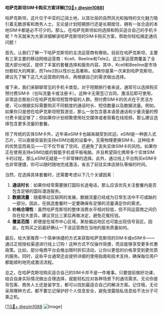 **哈萨克斯坦SIM卡购买方案详解[[TG💪+ @esim1088](https://t.me/s/esim1088)]**

哈萨克斯坦，这片位于中亚的辽阔土地，以其壮丽的自然风光和独特的文化魅力吸引着无数游客和商务人士。无论是计划短期旅行还是长期居住，拥有一张合适的本地SIM卡都是必不可少的。那么，在哈萨克斯坦如何选择和购买适合自己的手机卡呢？今天就来为大家详细解读哈萨克斯坦的SIM卡购买方案，帮助你轻松搞定通讯问题！

首先，让我们了解一下哈萨克斯坦的主流运营商有哪些。目前在哈萨克斯坦，主要有三家主要的移动网络运营商：Kcell、Beeline和Tele2。这三家运营商覆盖了全国大部分地区，提供了丰富的套餐选择和服务内容。其中，Kcell和Beeline是市场份额较大的两家，而Tele2则以性价比高著称。如果你是第一次来到哈萨克斯坦，建议先了解下这几大运营商的特点，再根据自己的需求做出选择。

接下来，我们来聊聊常见的手机卡类型。对于短期旅行者来说，通常可以选择购买预付费SIM卡（也叫流量卡或注册卡）。这种卡无需签订合同，激活后即可使用，非常适合那些只在哈萨克斯坦短暂停留的人群。预付费SIM卡的优点在于灵活方便，可以根据实际需要购买不同额度的通话时长、短信数量以及数据流量。例如，如果你只是想在哈萨克斯坦短暂游览，那么一张包含基本语音通话和少量流量的预付费卡就足够了；但如果你计划频繁使用社交媒体或者观看在线视频，那么建议选择包含更多流量的套餐。

除了传统的实体SIM卡外，近年来eSIM卡也越来越受到欢迎。eSIM是一种嵌入式芯片，可以直接安装到支持eSIM功能的设备中，无需物理更换SIM卡。这种技术的优势显而易见——它不仅节省了空间，还避免了丢失实体SIM卡的风险。如果你正在使用支持eSIM功能的智能手机或平板电脑，并且希望简化携带多个实体SIM卡的过程，那么eSIM无疑是一个非常棒的选择。此外，通过线上平台购买eSIM卡也非常便捷，你可以随时随地完成激活，省去了前往实体店排队等候的时间。

当然，在选择具体套餐时，还需要考虑以下几个关键因素：

1. **通话时长**：如果你经常需要拨打国际长途电话，那么应该优先关注套餐内是否包含足够的国际漫游服务。
2. **数据流量**：随着移动互联网的发展，数据流量已经成为日常生活中不可或缺的一部分。因此，在挑选套餐时一定要确保有足够的流量满足你的需求。
3. **价格合理性**：虽然哈萨克斯坦的整体消费水平相对较低，但不同运营商之间仍存在较大差异。建议货比三家后再做决定，避免花冤枉钱。
4. **覆盖范围**：即便是在城市中心区域，某些偏远地区也可能出现信号盲区。因此，在购买之前最好确认一下该运营商在当地的服务质量如何。

最后，给大家推荐一个简单快捷的方式来获取哈萨克斯坦的SIM卡或eSIM卡——通过正规授权渠道进行线上订购！这种方式不仅操作简便，而且能够享受更多优惠政策。比如，部分电商平台会推出限时折扣活动，让你以更低的价格享受到更优质的服务。同时，这些平台通常还会提供详细的使用指南和技术支持，确保每位用户都能顺利地完成激活流程。

总之，在哈萨克斯坦购买适合自己的SIM卡并不是一件难事。只要提前做好功课，结合自身实际情况做出合理选择，就能轻松应对各种场景下的通讯需求。无论你是背包客、商务人士还是留学生，都可以找到最适合自己的解决方案。记住哦，无论采用哪种方式，都不要忘记保护好个人信息安全，避免泄露隐私信息给不法分子可乘之机。

[[TG💪+ @esim1088](https://t.me/s/esim1088) ![Image](https://i.postimg.cc/4NQfJmqS/Snipaste-2025-05-13-00-14-12.png)]